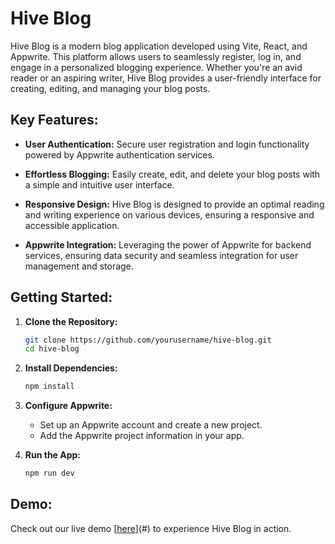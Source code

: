# Hive Blog

Hive Blog is a modern blog application developed using Vite, React, and Appwrite. This platform allows users to seamlessly register, log in, and engage in a personalized blogging experience. Whether you're an avid reader or an aspiring writer, Hive Blog provides a user-friendly interface for creating, editing, and managing your blog posts.

## Key Features:

- **User Authentication:** Secure user registration and login functionality powered by Appwrite authentication services.

- **Effortless Blogging:** Easily create, edit, and delete your blog posts with a simple and intuitive user interface.

- **Responsive Design:** Hive Blog is designed to provide an optimal reading and writing experience on various devices, ensuring a responsive and accessible application.

- **Appwrite Integration:** Leveraging the power of Appwrite for backend services, ensuring data security and seamless integration for user management and storage.

## Getting Started:

1. **Clone the Repository:**
   ```bash
   git clone https://github.com/yourusername/hive-blog.git
   cd hive-blog
   ```

2. **Install Dependencies:**
   ```bash
   npm install
   ```

3. **Configure Appwrite:**
   - Set up an Appwrite account and create a new project.
   - Add the Appwrite project information in your app.

4. **Run the App:**
   ```bash
   npm run dev
   ```

## Demo:

Check out our live demo [[here](https://hiveblogs.netlify.app)](#) to experience Hive Blog in action.

